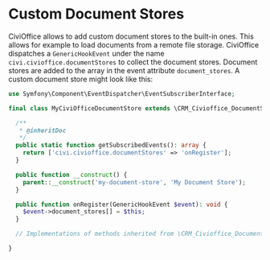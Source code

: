 # Custom Document Stores

CiviOffice allows to add custom document stores to the built-in ones. This
allows for example to load documents from a remote file storage. CiviOffice
dispatches a `GenericHookEvent` under the name `civi.civioffice.documentStores`
to collect the document stores. Document stores are added to the array in the
event attribute `document_stores`. A custom document store might look like this:

```php
use Symfony\Component\EventDispatcher\EventSubscriberInterface;

final class MyCiviOfficeDocumentStore extends \CRM_Civioffice_DocumentStore implements EventSubscriberInterface {

  /**
   * @inheritDoc
   */
  public static function getSubscribedEvents(): array {
    return ['civi.civioffice.documentStores' => 'onRegister'];
  }

  public function __construct() {
    parent::__construct('my-document-store', 'My Document Store');
  }

  public function onRegister(GenericHookEvent $event): void {
    $event->document_stores[] = $this;
  }

  // Implementations of methods inherited from \CRM_Civioffice_DocumentStore.

}
```
